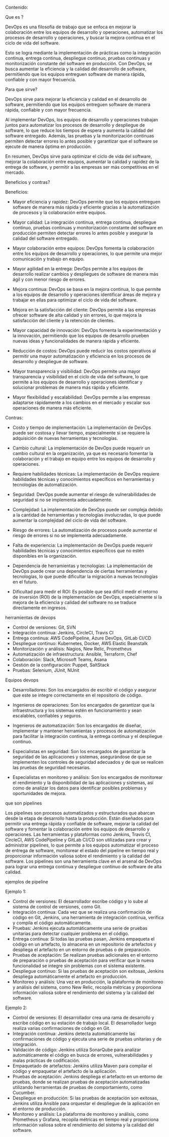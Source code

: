Contenido:

Que es ?

DevOps es una filosofía de trabajo que se enfoca en mejorar la colaboración entre los equipos de desarrollo y operaciones,
automatizar los procesos de desarrollo y operaciones, y buscar la mejora continua en el ciclo de vida del software.

Esto se logra mediante la implementación de prácticas como la integración continua, entrega continua, despliegue continuo,
pruebas continuas y monitorización constante del software en producción. Con DevOps, se busca aumentar la eficiencia y la
calidad del desarrollo de software, permitiendo que los equipos entreguen software de manera rápida, confiable y con mayor
frecuencia.

Para que sirve?

DevOps sirve para mejorar la eficiencia y calidad en el desarrollo de software, permitiendo que los equipos entreguen
software de manera rápida, confiable y con mayor frecuencia.

Al implementar DevOps, los equipos de desarrollo y operaciones trabajan juntos para automatizar los procesos de desarrollo
y despliegue de software, lo que reduce los tiempos de espera y aumenta la calidad del software entregado. Además, las
pruebas y la monitorización continuas permiten detectar errores lo antes posible y garantizar que el software se ejecute
de manera óptima en producción.

En resumen, DevOps sirve para optimizar el ciclo de vida del software, mejorar la colaboración entre equipos, aumentar la calidad y rapidez de la entrega de software, y permitir a las empresas ser más competitivas en el mercado.

Beneficios y contras?

Beneficios:

- Mayor eficiencia y rapidez: DevOps permite que los equipos entreguen software de manera más rápida y eficiente gracias
a la automatización de procesos y la colaboración entre equipos.

- Mayor calidad: La integración continua, entrega continua, despliegue continuo, pruebas continuas y monitorización
constante del software en producción permiten detectar errores lo antes posible y asegurar la calidad del software
entregado.

- Mayor colaboración entre equipos: DevOps fomenta la colaboración entre los equipos de desarrollo y operaciones,
lo que permite una mejor comunicación y trabajo en equipo.

- Mayor agilidad en la entrega: DevOps permite a los equipos de desarrollo realizar cambios y despliegues de software
de manera más ágil y con menor riesgo de errores.

- Mejora continua: DevOps se basa en la mejora continua, lo que permite a los equipos de desarrollo y operaciones
identificar áreas de mejora y trabajar en ellas para optimizar el ciclo de vida del software.

- Mejora en la satisfacción del cliente: DevOps permite a las empresas ofrecer software de alta calidad y sin errores,
lo que mejora la satisfacción del cliente y la retención de clientes.

- Mayor capacidad de innovación: DevOps fomenta la experimentación y la innovación, permitiendo que los equipos de
desarrollo prueben nuevas ideas y funcionalidades de manera rápida y eficiente.

- Reducción de costos: DevOps puede reducir los costos operativos al permitir una mayor automatización y eficiencia en
los procesos de desarrollo y despliegue de software.

- Mayor transparencia y visibilidad: DevOps permite una mayor transparencia y visibilidad en el ciclo de vida del
software, lo que permite a los equipos de desarrollo y operaciones identificar y solucionar problemas de manera más
rápida y eficiente.

- Mayor flexibilidad y escalabilidad: DevOps permite a las empresas adaptarse rápidamente a los cambios en el mercado y
escalar sus operaciones de manera más eficiente.

Contras:

- Costo y tiempo de implementación: La implementación de DevOps puede ser costosa y llevar tiempo, especialmente si se
requiere la adquisición de nuevas herramientas y tecnologías.

- Cambio cultural: La implementación de DevOps puede requerir un cambio cultural en la organización, ya que es necesario
fomentar la colaboración y el trabajo en equipo entre los equipos de desarrollo y operaciones.

- Requiere habilidades técnicas: La implementación de DevOps requiere habilidades técnicas y conocimientos específicos
en herramientas y tecnologías de automatización.

- Seguridad: DevOps puede aumentar el riesgo de vulnerabilidades de seguridad si no se implementa adecuadamente.

- Complejidad: La implementación de DevOps puede ser compleja debido a la cantidad de herramientas y tecnologías
involucradas, lo que puede aumentar la complejidad del ciclo de vida del software.

- Riesgo de errores: La automatización de procesos puede aumentar el riesgo de errores si no se implementa adecuadamente.

- Falta de experiencia: La implementación de DevOps puede requerir habilidades técnicas y conocimientos específicos que
no estén disponibles en la organización.

- Dependencia de herramientas y tecnologías: La implementación de DevOps puede crear una dependencia de ciertas
herramientas y tecnologías, lo que puede dificultar la migración a nuevas tecnologías en el futuro.

- Dificultad para medir el ROI: Es posible que sea difícil medir el retorno de inversión (ROI) de la implementación
de DevOps, especialmente si la mejora de la eficiencia y calidad del software no se traduce directamente en ingresos.

herramientas de devops

- Control de versiones: Git, SVN
- Integración continua: Jenkins, CircleCI, Travis CI
- Entrega continua: AWS CodePipeline, Azure DevOps, GitLab CI/CD
- Despliegue continuo: Kubernetes, Docker, AWS Elastic Beanstalk
- Monitorización y análisis: Nagios, New Relic, Prometheus
- Automatización de infraestructura: Ansible, Terraform, Chef
- Colaboración: Slack, Microsoft Teams, Asana
- Gestión de la configuración: Puppet, SaltStack
- Pruebas: Selenium, JUnit, NUnit

Equipos devops

- Desarrolladores: Son los encargados de escribir el código y asegurar que este se integre correctamente en el repositorio
de código.

- Ingenieros de operaciones: Son los encargados de garantizar que la infraestructura y los sistemas estén en
funcionamiento y sean escalables, confiables y seguros.

- Ingenieros de automatización: Son los encargados de diseñar, implementar y mantener herramientas y procesos de
automatización para facilitar la integración continua, la entrega continua y el despliegue continuo.

- Especialistas en seguridad: Son los encargados de garantizar la seguridad de las aplicaciones y sistemas, asegurándose
de que se implementen los controles de seguridad adecuados y de que se realicen las pruebas de seguridad necesarias.

- Especialistas en monitoreo y análisis: Son los encargados de monitorear el rendimiento y la disponibilidad de las
aplicaciones y sistemas, así como de analizar los datos para identificar posibles problemas y oportunidades de mejora.

que son pipelines

Los pipelines son procesos automatizados y estructurados que abarcan desde la etapa de desarrollo hasta la producción. Están diseñados para permitir una entrega rápida y confiable de software, mejorar la calidad del software y fomentar la colaboración entre los equipos de desarrollo y operaciones. Las herramientas y plataformas como Jenkins, Travis CI, CircleCI, AWS CodePipeline y GitLab CI/CD son utilizadas para crear y administrar pipelines, lo que permite a los equipos automatizar el proceso de entrega de software, monitorear el estado del pipeline en tiempo real y proporcionar información valiosa sobre el rendimiento y la calidad del software. Los pipelines son una herramienta clave en el arsenal de DevOps para lograr una entrega continua y despliegue continuo de software de alta calidad.

ejemplos de pipeline

Ejemplo 1:

- Control de versiones: El desarrollador escribe código y lo sube al sistema de control de versiones, como Git.
- Integración continua: Cada vez que se realiza una confirmación de código en Git, Jenkins, una herramienta de integración
continua, verifica y compila el código automáticamente.
- Pruebas: Jenkins ejecuta automáticamente una serie de pruebas unitarias para detectar cualquier problema en el código.
- Entrega continua: Si todas las pruebas pasan, Jenkins empaqueta el código en un artefacto, lo almacena en un repositorio
de artefactos y despliega el artefacto en un entorno de pruebas o de preparación.
- Pruebas de aceptación: Se realizan pruebas adicionales en el entorno de preparación o pruebas de aceptación para
verificar que la nueva funcionalidad se integre sin problemas con el sistema existente.
- Despliegue continuo: Si las pruebas de aceptación son exitosas, Jenkins despliega automáticamente el artefacto en
producción.
- Monitoreo y análisis: Una vez en producción, la plataforma de monitoreo y análisis del sistema, como New Relic, recopila
métricas y proporciona información valiosa sobre el rendimiento del sistema y la calidad del software.

Ejemplo 2:

- Control de versiones: El desarrollador crea una rama de desarrollo y escribe código en su estación de trabajo local.
El desarrollador luego realiza varias confirmaciones de código en Git.
- Integración continua: Jenkins detecta automáticamente las confirmaciones de código y ejecuta una serie de pruebas
unitarias y de integración.
- Validación de código: Jenkins utiliza SonarQube para analizar automáticamente el código en busca de errores,
vulnerabilidades y malas prácticas de codificación.
- Empaquetado de artefactos: Jenkins utiliza Maven para compilar el código y empaquetar el artefacto de la aplicación.
- Pruebas de aceptación: Jenkins despliega el artefacto en un entorno de pruebas, donde se realizan pruebas de aceptación
automatizadas utilizando herramientas de pruebas de comportamiento, como Cucumber.
- Despliegue en producción: Si las pruebas de aceptación son exitosas, Jenkins utiliza Ansible para orquestar el
despliegue de la aplicación en el entorno de producción.
- Monitoreo y análisis: La plataforma de monitoreo y análisis, como Prometheus y Grafana, recopila métricas en tiempo real
y proporciona información valiosa sobre el rendimiento del sistema y la calidad del software.